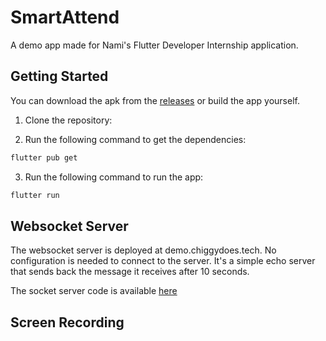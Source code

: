 # SmartAttend

A demo app made for Nami's Flutter Developer Internship application.

## Getting Started

You can download the apk from the [releases](https://github.com/Chiggy-Playz/InternshipAssignmentNami/releases) or build the app yourself.

1. Clone the repository:

2. Run the following command to get the dependencies:

```bash
flutter pub get
```

3. Run the following command to run the app:

```bash
flutter run
```

## Websocket Server

The websocket server is deployed at demo.chiggydoes.tech. No configuration is needed to connect to the server. It's a simple echo server that sends back the message it receives after 10 seconds.

The socket server code is available [here](https://github.com/Chiggy-Playz/InternshipAssignmentNamiNode)

## Screen Recording

